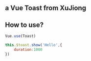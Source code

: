 ## a Vue Toast from XuJiong

## How to use?
```js
Vue.use(Toast)

this.$toast.show('Hello',{
    duration:1000
})

```